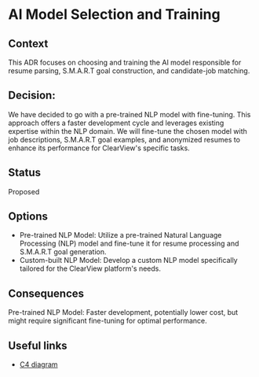 # AI Model Selection and Training

## Context
This ADR focuses on choosing and training the AI model responsible for resume parsing, S.M.A.R.T goal construction, and candidate-job matching.

## Decision: 
We have decided to go with a pre-trained NLP model with fine-tuning. This approach offers a faster development cycle and leverages existing expertise within the NLP domain. We will fine-tune the chosen model with job descriptions, S.M.A.R.T goal examples, and anonymized resumes to enhance its performance for ClearView's specific tasks.

## Status
Proposed

## Options
 * Pre-trained NLP Model: Utilize a pre-trained Natural Language Processing (NLP) model and fine-tune it for resume processing and S.M.A.R.T goal generation.
 * Custom-built NLP Model: Develop a custom NLP model specifically tailored for the ClearView platform's needs.

## Consequences
Pre-trained NLP Model: Faster development, potentially lower cost, but might require significant fine-tuning for optimal performance.

## Useful links
- [C4 diagram](https://github.com/octaviaah/ClearView/blob/main/2.ArchitectureVisualization/C4Diagram.md)
